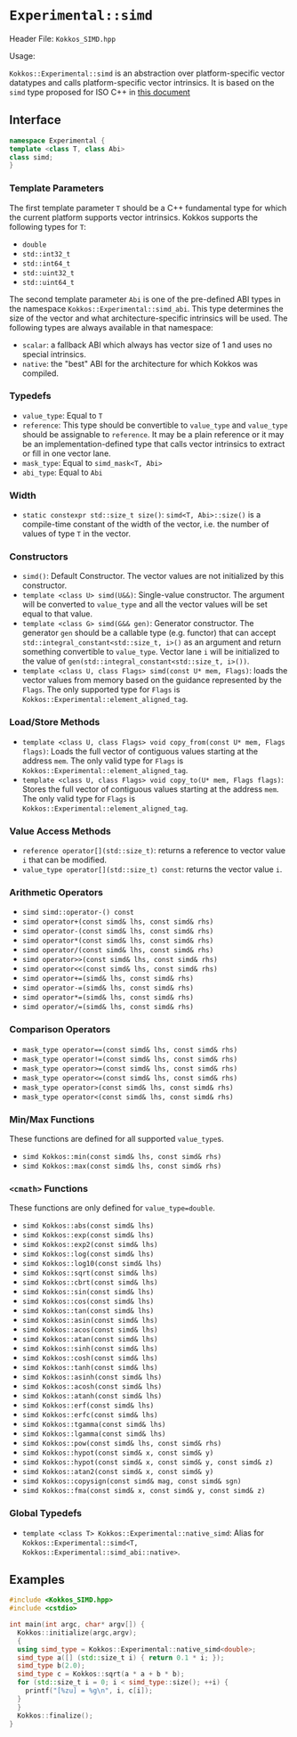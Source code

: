 # `Experimental::simd`

Header File: `Kokkos_SIMD.hpp`

Usage: 

`Kokkos::Experimental::simd` is an abstraction over platform-specific vector datatypes and calls platform-specific vector intrinsics.
It is based on the `simd` type proposed for ISO C++ in [this document](https://www.open-std.org/jtc1/sc22/wg21/docs/papers/2019/n4808.pdf)

## Interface

```c++
namespace Experimental {
template <class T, class Abi>
class simd;
}
```

### Template Parameters

The first template parameter `T` should be a C++ fundamental type for which the current platform supports vector intrinsics. Kokkos supports the following types for `T`:
 - `double`
 - `std::int32_t`
 - `std::int64_t`
 - `std::uint32_t`
 - `std::uint64_t`

The second template parameter `Abi` is one of the pre-defined ABI types in the namespace `Kokkos::Experimental::simd_abi`. This type determines the size of the vector and what architecture-specific intrinsics will be used. The following types are always available in that namespace:
 - `scalar`: a fallback ABI which always has vector size of 1 and uses no special intrinsics.
 - `native`: the "best" ABI for the architecture for which Kokkos was compiled.

### Typedefs

 *  `value_type`: Equal to `T`
 *  `reference`: This type should be convertible to `value_type` and `value_type` should be assignable to `reference`. It may be a plain reference or it may be an implementation-defined type that calls vector intrinsics to extract or fill in one vector lane.
 *  `mask_type`: Equal to `simd_mask<T, Abi>`
 *  `abi_type`: Equal to `Abi`

### Width

 * `static constexpr std::size_t size()`: `simd<T, Abi>::size()` is a compile-time constant of the width of the vector, i.e. the number of values of type `T` in the vector.

### Constructors

  * `simd()`: Default Constructor. The vector values are not initialized by this constructor.
  * `template <class U> simd(U&&)`: Single-value constructor. The argument will be converted to `value_type` and all the vector values will be set equal to that value.
  * `template <class G> simd(G&& gen)`: Generator constructor. The generator `gen` should be a callable type (e.g. functor) that can accept `std::integral_constant<std::size_t, i>()` as an argument and return something convertible to `value_type`. Vector lane `i` will be initialized to the value of `gen(std::integral_constant<std::size_t, i>())`.
  * `template <class U, class Flags> simd(const U* mem, Flags)`: loads the vector values from memory based on the guidance represented by the `Flags`. The only supported type for `Flags` is `Kokkos::Experimental::element_aligned_tag`.

### Load/Store Methods

  * `template <class U, class Flags> void copy_from(const U* mem, Flags flags)`: Loads the full vector of contiguous values starting at the address `mem`. The only valid type for `Flags` is `Kokkos::Experimental::element_aligned_tag`.
  * `template <class U, class Flags> void copy_to(U* mem, Flags flags)`: Stores the full vector of contiguous values starting at the address `mem`. The only valid type for `Flags` is `Kokkos::Experimental::element_aligned_tag`.

### Value Access Methods
  * `reference operator[](std::size_t)`: returns a reference to vector value `i` that can be modified.
  * `value_type operator[](std::size_t) const`: returns the vector value `i`.

### Arithmetic Operators
  * `simd simd::operator-() const`
  * `simd operator+(const simd& lhs, const simd& rhs)`
  * `simd operator-(const simd& lhs, const simd& rhs)`
  * `simd operator*(const simd& lhs, const simd& rhs)`
  * `simd operator/(const simd& lhs, const simd& rhs)`
  * `simd operator>>(const simd& lhs, const simd& rhs)`
  * `simd operator<<(const simd& lhs, const simd& rhs)`
  * `simd operator+=(simd& lhs, const simd& rhs)`
  * `simd operator-=(simd& lhs, const simd& rhs)`
  * `simd operator*=(simd& lhs, const simd& rhs)`
  * `simd operator/=(simd& lhs, const simd& rhs)`

### Comparison Operators
  * `mask_type operator==(const simd& lhs, const simd& rhs)`
  * `mask_type operator!=(const simd& lhs, const simd& rhs)`
  * `mask_type operator>=(const simd& lhs, const simd& rhs)`
  * `mask_type operator<=(const simd& lhs, const simd& rhs)`
  * `mask_type operator>(const simd& lhs, const simd& rhs)`
  * `mask_type operator<(const simd& lhs, const simd& rhs)`

### Min/Max Functions
These functions are defined for all supported `value_type`s.
  * `simd Kokkos::min(const simd& lhs, const simd& rhs)`
  * `simd Kokkos::max(const simd& lhs, const simd& rhs)`

### `<cmath>` Functions
These functions are only defined for `value_type=double`.
  * `simd Kokkos::abs(const simd& lhs)`
  * `simd Kokkos::exp(const simd& lhs)`
  * `simd Kokkos::exp2(const simd& lhs)`
  * `simd Kokkos::log(const simd& lhs)`
  * `simd Kokkos::log10(const simd& lhs)`
  * `simd Kokkos::sqrt(const simd& lhs)`
  * `simd Kokkos::cbrt(const simd& lhs)`
  * `simd Kokkos::sin(const simd& lhs)`
  * `simd Kokkos::cos(const simd& lhs)`
  * `simd Kokkos::tan(const simd& lhs)`
  * `simd Kokkos::asin(const simd& lhs)`
  * `simd Kokkos::acos(const simd& lhs)`
  * `simd Kokkos::atan(const simd& lhs)`
  * `simd Kokkos::sinh(const simd& lhs)`
  * `simd Kokkos::cosh(const simd& lhs)`
  * `simd Kokkos::tanh(const simd& lhs)`
  * `simd Kokkos::asinh(const simd& lhs)`
  * `simd Kokkos::acosh(const simd& lhs)`
  * `simd Kokkos::atanh(const simd& lhs)`
  * `simd Kokkos::erf(const simd& lhs)`
  * `simd Kokkos::erfc(const simd& lhs)`
  * `simd Kokkos::tgamma(const simd& lhs)`
  * `simd Kokkos::lgamma(const simd& lhs)`
  * `simd Kokkos::pow(const simd& lhs, const simd& rhs)`
  * `simd Kokkos::hypot(const simd& x, const simd& y)`
  * `simd Kokkos::hypot(const simd& x, const simd& y, const simd& z)`
  * `simd Kokkos::atan2(const simd& x, const simd& y)`
  * `simd Kokkos::copysign(const simd& mag, const simd& sgn)`
  * `simd Kokkos::fma(const simd& x, const simd& y, const simd& z)`

### Global Typedefs
  * `template <class T> Kokkos::Experimental::native_simd`: Alias for `Kokkos::Experimental::simd<T, Kokkos::Experimental::simd_abi::native>`.

## Examples

```c++
#include <Kokkos_SIMD.hpp>
#include <cstdio>

int main(int argc, char* argv[]) {
  Kokkos::initialize(argc,argv);
  {
  using simd_type = Kokkos::Experimental::native_simd<double>;
  simd_type a([] (std::size_t i) { return 0.1 * i; });
  simd_type b(2.0);
  simd_type c = Kokkos::sqrt(a * a + b * b);
  for (std::size_t i = 0; i < simd_type::size(); ++i) {
    printf("[%zu] = %g\n", i, c[i]);
  }
  }
  Kokkos::finalize();
}
```

